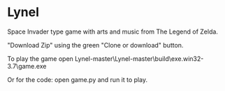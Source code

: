 # Lynel
Space Invader type game with arts and music from The Legend of Zelda.

"Download Zip" using the green "Clone or download" button.

To play the game open Lynel-master\Lynel-master\build\exe.win32-3.7\game.exe

Or for the code: open game.py and run it to play.
